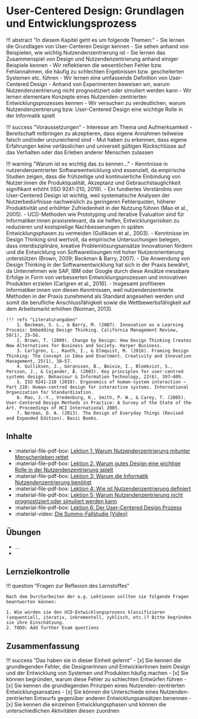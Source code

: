 # User-Centered Design: Grundlagen und Entwicklungsprozess

<!-- Worum geht es in diesem Kapitel... -->
!!! abstract "In diesem Kapitel geht es um folgende Themen:"
    - Sie lernen die Grundlagen von User-Centeren Design kennen
    - Sie sehen anhand von Beispielen, wie wichtig Nutzendenzentrierung ist
    - Sie lernen das Zusammenspiel von Design und Nutzendenzentrierung anhand einiger Beispiele kennen
    - Wir reflektieren die wesentlichen Fehler bzw. Fehlannahmen, die häufig zu schlechten Ergebnissen bzw. gescheiterten Systemen etc. führen
    - Wir lernen eine umfassende Definition von User-Centered Design
    - Anhand von Experimenten beweisen wir, warum Nutzendenzentrierung nicht prognostiziert oder simuliert werden kann
    - Wir lernen elementare Konzepte eines Nutzenden-zentrierten Entwicklungsprozesses kennen
    - Wir versuchen zu verdeutlichen, warum Nutzendenzentrierung bzw. User-Centered Design eine wichtige Rolle in der Informatik spielt

!!! success "Voraussetzungen"
    - Interesse am Thema und Aufmerksamkeit
    - Bereitschaft mitbringen zu akzeptieren, dass eigene Annahmen teilweise falsch und/oder unzureichend sind
    - Mut haben zu erkennen, dass eigene Erfahrungen keine verlässlichen und universell gültigen Rückschlüsse auf das Verhalten oder das Erleben anderer Menschen zulassen

!!! warning "Warum ist es wichtig das zu kennen..."
    - Kenntnisse in nutzendenzentrierter Softwareentwicklung sind essenziell, da empirische Studien zeigen, dass die frühzeitige und kontinuierliche Einbindung von Nutzer:innen die Produktqualität, Akzeptanz und Gebrauchstauglichkeit signifikant erhöht (ISO 9241-210, 2019).
    - Ein fundiertes Verständnis von User-Centered Design ist wichtig, weil systematische Analysen der Nutzerbedürfnisse nachweislich zu geringeren Fehlerquoten, höherer Produktivität und erhöhter Zufriedenheit in der Nutzung führen (Mao et al., 2005).
    - UCD-Methoden wie Prototyping und iterative Evaluation sind für Informatiker:innen praxisrelevant, da sie helfen, Entwicklungsrisiken zu reduzieren und kostspielige Nachbesserungen in späten Entwicklungsphasen zu vermeiden (Gulliksen et al., 2003).
    - Kenntnisse im Design Thinking sind wertvoll, da empirische Untersuchungen belegen, dass interdisziplinäre, kreative Problemlösungsansätze Innovationen fördern und die Entwicklung von Softwarelösungen mit hoher Nutzerorientierung unterstützen (Brown, 2009; Beckman & Barry, 2007).
    - Die Anwendung von Design Thinking in der Softwareentwicklung hat sich in der Praxis bewährt, da Unternehmen wie SAP, IBM oder Google durch diese Ansätze messbare Erfolge in Form von verbesserten Entwicklungsprozessen und innovativen Produkten erzielen (Carlgren et al., 2016).
    - Insgesamt profitieren Informatiker:innen von diesen Kenntnissen, weil nutzendenzentrierte Methoden in der Praxis zunehmend als Standard angesehen werden und somit die berufliche Anschlussfähigkeit sowie die Wettbewerbsfähigkeit auf dem Arbeitsmarkt erhöhen (Norman, 2013).

    !!! refs "Literaturangaben"
        1. Beckman, S. L., & Barry, M. (2007). Innovation as a Learning Process: Embedding Design Thinking. California Management Review, 50(1), 25–56.
        2. Brown, T. (2009). Change by Design: How Design Thinking Creates New Alternatives for Business and Society. Harper Business.
        3. Carlgren, L., Rauth, I., & Elmquist, M. (2016). Framing Design Thinking: The Concept in Idea and Enactment. Creativity and Innovation Management, 25(1), 38–57.
        4. Gulliksen, J., Göransson, B., Boivie, I., Blomkvist, S., Persson, J., & Cajander, Å. (2003). Key principles for user-centred systems design. Behaviour & Information Technology, 22(6), 397–409.
        5. ISO 9241-210 (2019). Ergonomics of human-system interaction – Part 210: Human-centred design for interactive systems. International Organization for Standardization.
        6. Mao, J.-Y., Vredenburg, K., Smith, P. W., & Carey, T. (2005). User-Centered Design Methods in Practice: A Survey of the State of the Art. Proceedings of HCI International 2005.
        7. Norman, D. A. (2013). The Design of Everyday Things (Revised and Expanded Edition). Basic Books.

<!--
    - Projekte scheitern häufig aufgrund folgenschwerer Fehlannahmen und fehlender Nutzendenzentrierung
    - Eine Nutzendenzentrierung ist elementar und führt zu besseren / erfolgreicheren Projekten
    - Im User-Centered Design geht es nicht um ein möglichst schnelles Erreichen eines Projektzieles sondern um die Berücksichtigung aller relevanter Aspekte, die ein erfolgreiches System beeinhalten muss
    - Exzellente technische Expertise ist kein Garant für ein erfolgreiches System oder eine erfolgreiche Projektdurchführung; wichtig ist eine Einbettung in einen Nutzenden-zentrierten Entwicklungsprozess
-->

## Inhalte

* :material-file-pdf-box: [Lektion 1: Warum Nutzendenzentrierung mitunter Menschenleben rettet]()
* :material-file-pdf-box: [Lektion 2: Warum gutes Design eine wichtige Rolle in der Nutzendenzentrierung spielt]()
* :material-file-pdf-box: [Lektion 3: Warum die Informatik Nutzendenzentrierung benötigt]()
* :material-file-pdf-box: [Lektion 4: Wie ist Nutzendenzentrierung definiert]()
* :material-file-pdf-box: [Lektion 5: Warum Nutzendenzentrierung nicht prognostiziert oder simuliert werden kann]()
* :material-file-pdf-box: [Lektion 6: Der User-Centered Design Prozess](../../material/1_user-centered_design/intern/1_ucd/06_process.pdf)
* :material-video: [Die Summo-Fallstudie (Video)]()


## Übungen
* ...
* 


## Lernzielkontrolle

!!! question "Fragen zur Reflexion des Lernstoffes"

    Nach dem Durcharbeiten der o.g. Lektionen sollten sie folgende Fragen beantworten können:

    1. Wie würden sie den UCD-Entwicklungsprozess klassifizieren (sequentiell, iterativ, inkrementell, zyklisch, etc.)? Bitte begründen sie ihre Einschätzung.
    2. TODO: Add further Exam questions

## Zusammenfassung

!!! success "Das haben sie in dieser Einheit gelernt"
    - [x] Sie kennen die grundlegenden Fehler, die DesignerInnen und EntwicklerInnen beim Design und der Entwicklung von Systemen und Produkten häufig machen
    - [x] Sie können begründen, warum diese Fehler zu schlechten Entwürfen führen
    - [x] Sie kennen die grundlegenden Prinzipen eines Nutzenden-zentrierten Entwicklungsansatzes
    - [x] Sie können die Unterschiede eines Nutzenden-zentrierten Entwurfs gegenüber anderen Entwicklungsansätzen benennen
    - [x] Sie kennen die einzelnen Entwicklungsphasen und können die unterschiedlichen Aktivitäten diesen zuordnen


<!--
Prompt:
Bitte erstelle mir eine Auflistung mit je einem Satz pro Punkt, warum es für Informatikstudierende wichtig ist, Kenntnisse zur nutzendenzentrierten Softwareentwicklung und insbesonder zu user-centered design und design thinking zu haben. Benutze für die Formulierung einen wissenschaftlichen, faktenstarken Stil und gebe auch vollständige Quellen an. Berücksichtige bitte auch einen hohen Praxisbezug.
-->